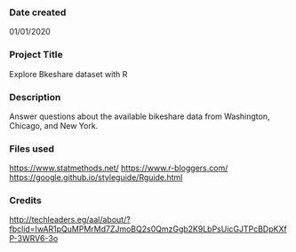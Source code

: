 ### Date created
01/01/2020

### Project Title
Explore Bkeshare dataset with R

### Description
Answer questions about the available bikeshare data from Washington, Chicago, and New York.

### Files used
https://www.statmethods.net/
https://www.r-bloggers.com/
https://google.github.io/styleguide/Rguide.html

### Credits
http://techleaders.eg/aal/about/?fbclid=IwAR1pQuMPMrMd7ZJmoBQ2s0QmzGgb2K9LbPsUicGJTPcBDpKXfP-3WRV6-3o

